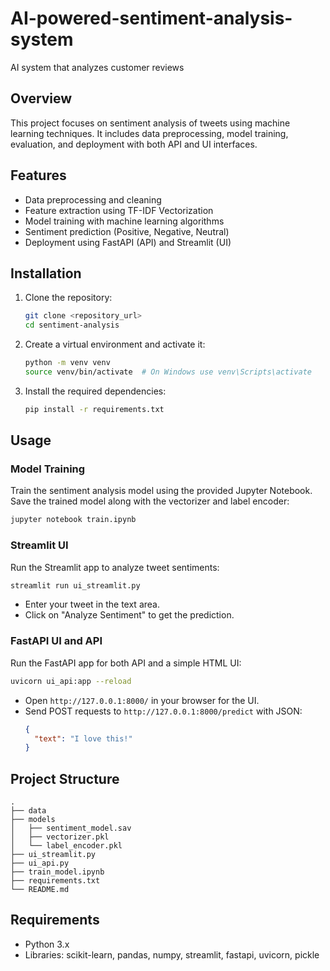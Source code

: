 # AI-powered-sentiment-analysis-system
AI system that analyzes customer reviews
## Overview
This project focuses on sentiment analysis of tweets using machine learning techniques. It includes data preprocessing, model training, evaluation, and deployment with both API and UI interfaces.

## Features
- Data preprocessing and cleaning
- Feature extraction using TF-IDF Vectorization
- Model training with machine learning algorithms
- Sentiment prediction (Positive, Negative, Neutral)
- Deployment using FastAPI (API) and Streamlit (UI)

## Installation
1. Clone the repository:
   ```bash
   git clone <repository_url>
   cd sentiment-analysis
   ```
2. Create a virtual environment and activate it:
   ```bash
   python -m venv venv
   source venv/bin/activate  # On Windows use venv\Scripts\activate
   ```
3. Install the required dependencies:
   ```bash
   pip install -r requirements.txt
   ```

## Usage

### Model Training
Train the sentiment analysis model using the provided Jupyter Notebook. Save the trained model along with the vectorizer and label encoder:
```bash
jupyter notebook train.ipynb
```

### Streamlit UI
Run the Streamlit app to analyze tweet sentiments:
```bash
streamlit run ui_streamlit.py
```
- Enter your tweet in the text area.
- Click on "Analyze Sentiment" to get the prediction.

### FastAPI UI and API
Run the FastAPI app for both API and a simple HTML UI:
```bash
uvicorn ui_api:app --reload
```
- Open `http://127.0.0.1:8000/` in your browser for the UI.
- Send POST requests to `http://127.0.0.1:8000/predict` with JSON:
  ```json
  {
    "text": "I love this!"
  }
  ```

## Project Structure
```
.
├── data
├── models
│   ├── sentiment_model.sav
│   ├── vectorizer.pkl
│   └── label_encoder.pkl
├── ui_streamlit.py
├── ui_api.py
├── train_model.ipynb
├── requirements.txt
└── README.md
```

## Requirements
- Python 3.x
- Libraries: scikit-learn, pandas, numpy, streamlit, fastapi, uvicorn, pickle


